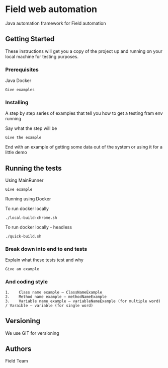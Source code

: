 # Field web automation

Java automation framework for Field automation

## Getting Started

These instructions will get you a copy of the project up and running on your local machine for testing purposes. 

### Prerequisites

Java
Docker


```
Give examples
```

### Installing

A step by step series of examples that tell you how to get a testing fram env running

Say what the step will be

```
Give the example
```


End with an example of getting some data out of the system or using it for a little demo

## Running the tests

Using MainRunner

```
Give example

```

Running using Docker

To run docker locally

```
./local-build-chrome.sh

```

To run docker locally - headless

```
./quick-build.sh

```

### Break down into end to end tests

Explain what these tests test and why

```
Give an example
```

### And coding style


```
1.    Class name example – ClassNameExample
2.    Method name example – methodNameExample
3.    Variable name example – variableNameExample (for multiple word) / Varaible – variable (for single word)
```

## Versioning

We use GIT for versioning

## Authors

Field Team
